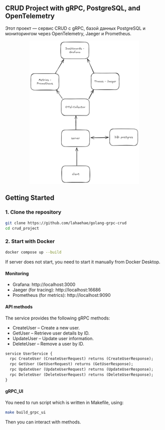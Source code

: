 ## CRUD Project with gRPC, PostgreSQL, and OpenTelemetry

Этот проект — сервис CRUD с gRPC, базой данных PostgreSQL и мониторингом через OpenTelemetry, Jaeger и Prometheus. 

<p align="center">
<img src="image.png" alt="Architecture Diagram" width="350"/>
</p>

## Getting Started

### 1. Clone the repository
```sh
git clone https://github.com/lahaehae/golang-grpc-crud
cd crud_project
```
### 2. Start with Docker

```sh
docker compose up --build
```
If server does not start, you need to start it manually from Docker Desktop.

#### Monitoring
- Grafana: http://localhost:3000
- Jaeger (for tracing): http://localhost:16686
- Prometheus (for metrics): http://localhost:9090

#### API methods
The service provides the following gRPC methods:
- CreateUser – Create a new user.
- GetUser – Retrieve user details by ID.
- UpdateUser – Update user information.
- DeleteUser – Remove a user by ID.

```proto
service UserService {
  rpc CreateUser (CreateUserRequest) returns (CreateUserResponse);
  rpc GetUser (GetUserRequest) returns (GetUserResponse);
  rpc UpdateUser (UpdateUserRequest) returns (UpdateUserResponse);
  rpc DeleteUser (DeleteUserRequest) returns (DeleteUserResponse);
}
```


#### gRPC_UI
You need to run script which is written in Makefile, using:
```sh
make build_grpc_ui
```
Then you can interact with methods.




